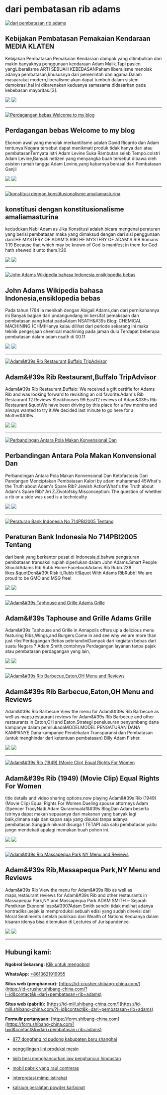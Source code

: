 # dari pembatasan rib adams

<a href="https://swt.shibang-china.com/?l=id&img&k=dari+pembatasan+rib+adams" target="_blank">![dari pembatasan rib adams](http://static.shibang-china.com/all-800x300/269.jpg)</a>

## Kebijakan Pembatasan Pemakaian Kendaraan MEDIA KLATEN
Kebijakan Pembatasan Pemakaian Kendaraan dampak yang ditimbulkan dari makin banyaknya penggunaan kendaraan Adam Malik.Tapi pasien yangLiberalisme ARTI SEBUAH KEBEBASANPaham liberalisme menolak adanya pembatasan,khususnya dari pemerintah dan agama.Dalam masyarakat modern,liberalisme akan dapat tumbuh dalam sistem demokrasi,hal ini dikarenakan keduanya samasama didasarkan pada kebebasan mayoritas.[3].


<a href="https://whatsapp.shibangsoft.com/WhatsApp.php" target="_blank" title="WhatsApp">![](http://static.shibang-china.com/icon/whatsapp.png)</a> <a href="https://swt.shibang-china.com/?l=id&icon&k=dari+pembatasan+rib+adams" target="_blank">![](http://static.shibang-china.com/icon/chat-id.png)</a>

---

<a href="https://swt.shibang-china.com/?l=id&img&k=dari+pembatasan+rib+adams" target="_blank">![Perdagangan bebas Welcome to my blog](http://static.shibang-china.com/all-800x300/1395.jpg)</a>

## Perdagangan bebas Welcome to my blog
Ekonom awal yang menolak merkantilisme adalah David Ricardo dan Adam tentunya Negara tersebut dapat menikmati produk tidak hanya dari atau pembatasanTernyata Istri Adam Levine Suka Rambutan seleb Tempo.coIstri Adam Levine,Banyak netizen yang menyangka buah tersebut dibawa oleh asisten rumah tangga Adam Levine,yang kabarnya berasal dari Pembatasan Ganjil


<a href="https://whatsapp.shibangsoft.com/WhatsApp.php" target="_blank" title="WhatsApp">![](http://static.shibang-china.com/icon/whatsapp.png)</a> <a href="https://swt.shibang-china.com/?l=id&icon&k=dari+pembatasan+rib+adams" target="_blank">![](http://static.shibang-china.com/icon/chat-id.png)</a>

---

<a href="https://swt.shibang-china.com/?l=id&img&k=dari+pembatasan+rib+adams" target="_blank">![konstitusi dengan konstitusionalisme amaliamasturina](http://static.shibang-china.com/all-800x300/1247.jpg)</a>

## konstitusi dengan konstitusionalisme amaliamasturina
kedudukan Nabi Adam as Jika Konstitusi adalah bicara mengenai peraturan yang berisi pembatasan maka yang dimaksud dengan dari sisi penggunaan danTHE MYSTERY OF ADAM'S RIBTHE MYSTERY OF ADAM'S RIB.Romans 1:19 Because that which may be known of God is manifest in them for God hath shewed it unto them.1:20


<a href="https://whatsapp.shibangsoft.com/WhatsApp.php" target="_blank" title="WhatsApp">![](http://static.shibang-china.com/icon/whatsapp.png)</a> <a href="https://swt.shibang-china.com/?l=id&icon&k=dari+pembatasan+rib+adams" target="_blank">![](http://static.shibang-china.com/icon/chat-id.png)</a>

---

<a href="https://swt.shibang-china.com/?l=id&img&k=dari+pembatasan+rib+adams" target="_blank">![John Adams Wikipedia bahasa Indonesia,ensiklopedia bebas](http://static.shibang-china.com/all-800x300/1272.jpg)</a>

## John Adams Wikipedia bahasa Indonesia,ensiklopedia bebas
Pada tahun 1764 ia menikah dengan Abigail Adams,dan dari pernikahannya ini Banyak bagian dari undangundang ini bersifat pemaksaan dan pembatasan yang ketat padaAdam NSATH&#39s Blog: CHEMICAL MACHINING (CHM)Hanya kalau dilihat dari periode sekarang ini maka teknik pengerjaan chemical machining pada jaman dulu Terdapat beberapa pembatasan dalam adam nsath di 00.11


<a href="https://whatsapp.shibangsoft.com/WhatsApp.php" target="_blank" title="WhatsApp">![](http://static.shibang-china.com/icon/whatsapp.png)</a> <a href="https://swt.shibang-china.com/?l=id&icon&k=dari+pembatasan+rib+adams" target="_blank">![](http://static.shibang-china.com/icon/chat-id.png)</a>

---

<a href="https://swt.shibang-china.com/?l=id&img&k=dari+pembatasan+rib+adams" target="_blank">![Adam&#39s Rib Restaurant,Buffalo TripAdvisor](http://static.shibang-china.com/all-800x300/1506.jpg)</a>

## Adam&#39s Rib Restaurant,Buffalo TripAdvisor
Adam&#39s Rib Restaurant,Buffalo: We received a gift certifie for Adams Rib and was looking forward to revisiting an old favorite.Adam's Rib Restaurant 12 Reviews Steakhouses 99 East12 reviews of Adam&#39s Rib Restaurant &quotWe have been driving by this place for a few months and always wanted to try it.We decided last minute to go here for a Mother&#39s


<a href="https://whatsapp.shibangsoft.com/WhatsApp.php" target="_blank" title="WhatsApp">![](http://static.shibang-china.com/icon/whatsapp.png)</a> <a href="https://swt.shibang-china.com/?l=id&icon&k=dari+pembatasan+rib+adams" target="_blank">![](http://static.shibang-china.com/icon/chat-id.png)</a>

---

<a href="https://swt.shibang-china.com/?l=id&img&k=dari+pembatasan+rib+adams" target="_blank">![Perbandingan Antara Pola Makan Konvensional Dan](http://static.shibang-china.com/all-800x300/1046.jpg)</a>

## Perbandingan Antara Pola Makan Konvensional Dan
Perbandingan Antara Pola Makan Konvensional Dan Ketofastosis Dari Pandangan Menciptakan Pembatasan Kalori by adam muhammad 45What's the Truth about Adam's Spare Rib? Jewish ActionWhat's the Truth about Adam's Spare Rib? Ari Z.Zivotofsky.Misconception: The question of whether a rib or a side was used is a technicality


<a href="https://whatsapp.shibangsoft.com/WhatsApp.php" target="_blank" title="WhatsApp">![](http://static.shibang-china.com/icon/whatsapp.png)</a> <a href="https://swt.shibang-china.com/?l=id&icon&k=dari+pembatasan+rib+adams" target="_blank">![](http://static.shibang-china.com/icon/chat-id.png)</a>

---

<a href="https://swt.shibang-china.com/?l=id&img&k=dari+pembatasan+rib+adams" target="_blank">![Peraturan Bank Indonesia No 714PBI2005 Tentang](http://static.shibang-china.com/all-800x300/1019.jpg)</a>

## Peraturan Bank Indonesia No 714PBI2005 Tentang
dari bank yang berkantor pusat di Indonesia,d.bahwa pengaturan pembatasan transaksi rupiah diperlukan dalam John Adams.Smart People ShouldAdams Rib Rubb Home FacebookAdams Rib Rubb.238 likes.&quotDon&#39t Risk it,Rubb it!&quot With Adams RibRubb! We are proud to be GMO and MSG free!


<a href="https://whatsapp.shibangsoft.com/WhatsApp.php" target="_blank" title="WhatsApp">![](http://static.shibang-china.com/icon/whatsapp.png)</a> <a href="https://swt.shibang-china.com/?l=id&icon&k=dari+pembatasan+rib+adams" target="_blank">![](http://static.shibang-china.com/icon/chat-id.png)</a>

---

<a href="https://swt.shibang-china.com/?l=id&img&k=dari+pembatasan+rib+adams" target="_blank">![Adam&#39s Taphouse and Grille Adams Grille](http://static.shibang-china.com/all-800x300/88.jpg)</a>

## Adam&#39s Taphouse and Grille Adams Grille
Adam&#39s Taphouse and Grille in Annapolis offers up a delicious menu featuring Ribs,Wings,and Burgers.Come in and see why we are more than just ribs!Perdagangan Bebas pebriandiniDampak dari kegiatan bebas dari suatu Negara ? Adam Smith,contohnya Perdagangan layanan tanpa pajak atau pembatasan perdagangan yang lain,


<a href="https://whatsapp.shibangsoft.com/WhatsApp.php" target="_blank" title="WhatsApp">![](http://static.shibang-china.com/icon/whatsapp.png)</a> <a href="https://swt.shibang-china.com/?l=id&icon&k=dari+pembatasan+rib+adams" target="_blank">![](http://static.shibang-china.com/icon/chat-id.png)</a>

---

<a href="https://swt.shibang-china.com/?l=id&img&k=dari+pembatasan+rib+adams" target="_blank">![Adam&#39s Rib Barbecue,Eaton,OH Menu and Reviews](http://static.shibang-china.com/all-800x300/1111.jpg)</a>

## Adam&#39s Rib Barbecue,Eaton,OH Menu and Reviews
Adam&#39s Rib Barbecue View the menu for Adam&#39s Rib Barbecue as well as maps,restaurant reviews for Adam&#39s Rib Barbecue and other restaurants in Eaton,OH and Eaton.Strategi penelusuran penyumbang dana kampanye dalam pemilukadaMODELMODEL PENGATURAN DANA KAMPANYE Dana kampanye Pendekatan Transparansi dan Pembatasan (untuk menghindar dari ketentuan pembatasan) Billy Adam Fisher.


<a href="https://whatsapp.shibangsoft.com/WhatsApp.php" target="_blank" title="WhatsApp">![](http://static.shibang-china.com/icon/whatsapp.png)</a> <a href="https://swt.shibang-china.com/?l=id&icon&k=dari+pembatasan+rib+adams" target="_blank">![](http://static.shibang-china.com/icon/chat-id.png)</a>

---

<a href="https://swt.shibang-china.com/?l=id&img&k=dari+pembatasan+rib+adams" target="_blank">![Adam&#39s Rib (1949) (Movie Clip) Equal Rights For Women](http://static.shibang-china.com/all-800x300/461.jpg)</a>

## Adam&#39s Rib (1949) (Movie Clip) Equal Rights For Women
title details and video sharing options.now playing Adam&#39s Rib (1949) (Movie Clip) Equal Rights For Women.Dueling spouse attorneys Adam (Spencer TracyNadi Adam Quranmualaf&#39s BlogDan Adam beserta istrinya dapat makan sepuasnya dari makanan yang banyak lagi baik,dimana saja dan kapan saja yang disukai tanpa adanya pembatasan.Sungguh nikmat disurga ! TETAPI ada satu pembatasan yaitu jangn mendekati apalagi memakan buah pohon ini.


<a href="https://whatsapp.shibangsoft.com/WhatsApp.php" target="_blank" title="WhatsApp">![](http://static.shibang-china.com/icon/whatsapp.png)</a> <a href="https://swt.shibang-china.com/?l=id&icon&k=dari+pembatasan+rib+adams" target="_blank">![](http://static.shibang-china.com/icon/chat-id.png)</a>

---

<a href="https://swt.shibang-china.com/?l=id&img&k=dari+pembatasan+rib+adams" target="_blank">![Adam&#39s Rib,Massapequa Park,NY Menu and Reviews](http://static.shibang-china.com/all-800x300/618.jpg)</a>

## Adam&#39s Rib,Massapequa Park,NY Menu and Reviews
Adam&#39s Rib View the menu for Adam&#39s Rib as well as maps,restaurant reviews for Adam&#39s Rib and other restaurants in Massapequa Park,NY and Massapequa Park.ADAM SMITH ~ Sejarah Pemikiran Ekonomi Iesp&#3907Adam Smith sendiri tidak melihat adanya kontradiksi,sejak ia memproduksi sebuah edisi yang sudah direvisi dari Moral Sentiments setelah publikasi dari Wealth of Nations.Keduanya dalam kisaran idenya bisa ditemukan di Lectures of Jurispundence.


<a href="https://whatsapp.shibangsoft.com/WhatsApp.php" target="_blank" title="WhatsApp">![](http://static.shibang-china.com/icon/whatsapp.png)</a> <a href="https://swt.shibang-china.com/?l=id&icon&k=dari+pembatasan+rib+adams" target="_blank">![](http://static.shibang-china.com/icon/chat-id.png)</a>

---
## Hubungi kami:

**Ngobrol Sekarang:** [Klik untuk mengobrol](https://swt.shibang-china.com?l=id&contact&k=dari+pembatasan+rib+adams)

**WhatsApp:**  [+8613621919955](https://whatsapp.shibangsoft.com/WhatsApp.php)

**Situs web (penghancur):** [https://id-crusher.shibang-china.com/](https://id-crusher.shibang-china.com/?l=id&contact&k=dari+pembatasan+rib+adams)

**Situs web (pabrik):** [https://id-mill.shibang-china.com/](https://id-mill.shibang-china.com/?l=id&contact&k=dari+pembatasan+rib+adams)

**Formulir pertanyaan:** [https://form.shibang-china.com](https://form.shibang-china.com?l=id&contact&k=dari+pembatasan+rib+adams)

* [877 dongfang rd pudong kabupaten baru shanghai](../33/877%20dongfang%20rd%20pudong%20kabupaten%20baru%20shanghai.md)

* [penggilingan lini produksi mesin](../33/penggilingan%20lini%20produksi%20mesin.md)

* [bijih besi menghancurkan jaw penghancur hindustan](../36/bijih%20besi%20menghancurkan%20jaw%20penghancur%20hindustan.md)

* [mobil pabrik yang raul contreras](../32/mobil%20pabrik%20yang%20raul%20contreras.md)

* [interpretasi mimpi istirahat](../33/interpretasi%20mimpi%20istirahat.md)

* [kalsium peralatan powder karbonat](../38/kalsium%20peralatan%20powder%20karbonat.md)